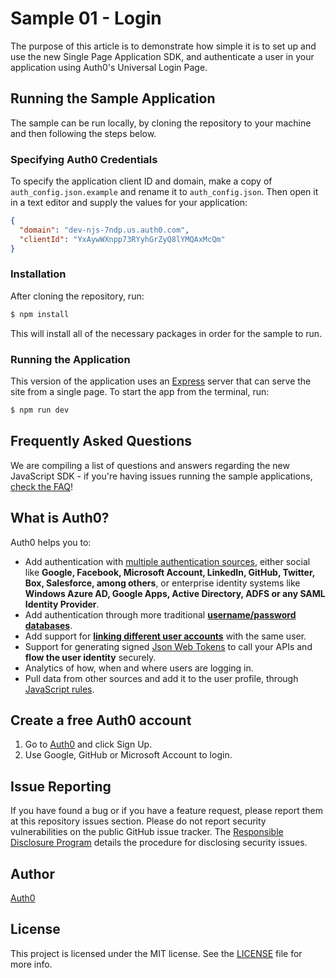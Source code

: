 # Sample 01 - Login

The purpose of this article is to demonstrate how simple it is to set up and use the new Single Page Application SDK, and authenticate a user in your application using Auth0's Universal Login Page.

## Running the Sample Application

The sample can be run locally, by cloning the repository to your machine and then following the steps below.

### Specifying Auth0 Credentials

To specify the application client ID and domain, make a copy of `auth_config.json.example` and rename it to `auth_config.json`. Then open it in a text editor and supply the values for your application:

```json
{
  "domain": "dev-njs-7ndp.us.auth0.com",
  "clientId": "YxAywWXnpp73RYyhGrZyQ8lYMQAxMcQm"
}
```

### Installation

After cloning the repository, run:

```bash
$ npm install
```

This will install all of the necessary packages in order for the sample to run.

### Running the Application

This version of the application uses an [Express](https://expressjs.com) server that can serve the site from a single page. To start the app from the terminal, run:

```bash
$ npm run dev
```

## Frequently Asked Questions

We are compiling a list of questions and answers regarding the new JavaScript SDK - if you're having issues running the sample applications, [check the FAQ](https://github.com/auth0/auth0-spa-js/blob/master/FAQ.md)!

## What is Auth0?

Auth0 helps you to:

- Add authentication with [multiple authentication sources](https://docs.auth0.com/identityproviders), either social like **Google, Facebook, Microsoft Account, LinkedIn, GitHub, Twitter, Box, Salesforce, among others**, or enterprise identity systems like **Windows Azure AD, Google Apps, Active Directory, ADFS or any SAML Identity Provider**.
- Add authentication through more traditional **[username/password databases](https://docs.auth0.com/mysql-connection-tutorial)**.
- Add support for **[linking different user accounts](https://docs.auth0.com/link-accounts)** with the same user.
- Support for generating signed [Json Web Tokens](https://docs.auth0.com/jwt) to call your APIs and **flow the user identity** securely.
- Analytics of how, when and where users are logging in.
- Pull data from other sources and add it to the user profile, through [JavaScript rules](https://docs.auth0.com/rules).

## Create a free Auth0 account

1. Go to [Auth0](https://auth0.com/signup) and click Sign Up.
2. Use Google, GitHub or Microsoft Account to login.

## Issue Reporting

If you have found a bug or if you have a feature request, please report them at this repository issues section. Please do not report security vulnerabilities on the public GitHub issue tracker. The [Responsible Disclosure Program](https://auth0.com/whitehat) details the procedure for disclosing security issues.

## Author

[Auth0](auth0.com)

## License

This project is licensed under the MIT license. See the [LICENSE](LICENSE.txt) file for more info.
